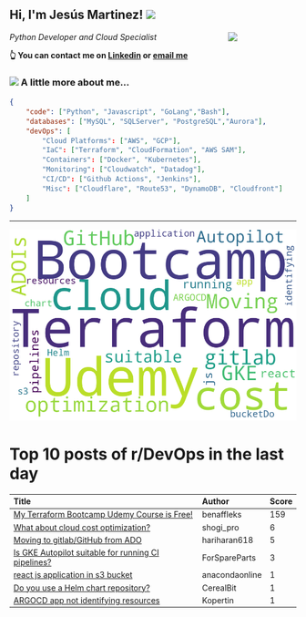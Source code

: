 <!--
**jmartinezl/jmartinezl** is a ✨ _special_ ✨ repository because its `README.md` (this file) appears on your GitHub profile.

Here are some ideas to get you started:

- 🔭 I’m currently working on ...
- 🌱 I’m currently learning ...
- 👯 I’m looking to collaborate on ...
- 🤔 I’m looking for help with ...
- 💬 Ask me about ...
- 📫 How to reach me: ...
- 😄 Pronouns: ...
- ⚡ Fun fact: ...
-->

<h2>Hi, I'm Jesús Martinez! <img src="https://media.giphy.com/media/WUlplcMpOCEmTGBtBW/giphy.gif" width="30"> </h2>
<img align='right' src="https://media.giphy.com/media/NytMLKyiaIh6VH9SPm/giphy.gif" width="120">
<p><em>Python Developer and Cloud Specialist
</em></p>

**👆 You can contact me on [Linkedin](https://www.linkedin.com/in/jes%C3%BAs-martinez-2b7b10104/) or [email me](mailto:jesus.mtz.lorenzo@gmail.com)**

### <img src="https://media.giphy.com/media/VgCDAzcKvsR6OM0uWg/giphy.gif" width="50"> A little more about me...  

```json
{
    "code": ["Python", "Javascript", "GoLang","Bash"],
    "databases": ["MySQL", "SQLServer", "PostgreSQL","Aurora"],
    "devOps": [
        "Cloud Platforms": ["AWS", "GCP"],
        "IaC": ["Terraform", "CloudFormation", "AWS SAM"],
        "Containers": ["Docker", "Kubernetes"],
        "Monitoring": ["Cloudwatch", "Datadog"],
        "CI/CD": ["Github Actions", "Jenkins"],
        "Misc": ["Cloudflare", "Route53", "DynamoDB", "Cloudfront"]
    ]
}
```
---

![Wordcloud](./cloud.png)

# Top 10 posts of r/DevOps in the last day

| Title | Author | Score |
|:---|:---|:---|
| [My Terraform Bootcamp Udemy Course is Free!](https://www.reddit.com/r/devops/comments/zvyzqh/my_terraform_bootcamp_udemy_course_is_free/) | benaffleks | 159 |
| [What about cloud cost optimization?](https://www.reddit.com/r/devops/comments/zvnfix/what_about_cloud_cost_optimization/) | shogi_pro | 6 |
| [Moving to gitlab/GitHub from ADO](https://www.reddit.com/r/devops/comments/zvq7d1/moving_to_gitlabgithub_from_ado/) | hariharan618 | 5 |
| [Is GKE Autopilot suitable for running CI pipelines?](https://www.reddit.com/r/devops/comments/zvzm63/is_gke_autopilot_suitable_for_running_ci_pipelines/) | ForSpareParts | 3 |
| [react js application in s3 bucket](https://www.reddit.com/r/devops/comments/zwe0ad/react_js_application_in_s3_bucket/) | anacondaonline | 1 |
| [Do you use a Helm chart repository?](https://www.reddit.com/r/devops/comments/zw19w3/do_you_use_a_helm_chart_repository/) | CerealBit | 1 |
| [ARGOCD app not identifying resources](https://www.reddit.com/r/devops/comments/zwdp9b/argocd_app_not_identifying_resources/) | Kopertin | 1 |
